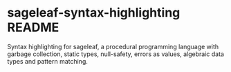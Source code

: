 # sageleaf-syntax-highlighting README

Syntax highlighting for sageleaf, a procedural programming language with
garbage collection, static types, null-safety, errors as values, algebraic data
types and pattern matching.